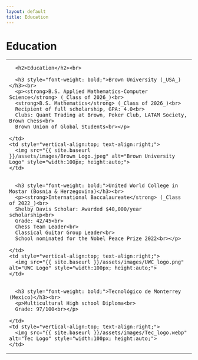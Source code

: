 ```yaml
---
layout: default
title: Education
---
```


# Education

<table style="width:100%;">
  <tr>
    <td style="vertical-align:top;">

      <h2>Education</h2><br> 

      <h3 style="font-weight: bold;">Brown University (_USA_)</h3><br> 
      <p><strong>B.S. Applied Mathematics-Computer Science</strong> (_Class of 2026_)<br>
      <strong>B.S. Mathematics</strong> (_Class of 2026_)<br>
      Recipient of full scholarship, GPA: 4.0<br>
      Clubs: Quant Trading at Brown, Poker Club, LATAM Society, Brown Chess<br>
      Brown Union of Global Students<br></p>

    </td>
    <td style="vertical-align:top; text-align:right;">
      <img src="{{ site.baseurl }}/assets/images/Brown_Logo.jpeg" alt="Brown University Logo" style="width:100px; height:auto;">
    </td>
  </tr>
  <tr>
    <td style="vertical-align:top;">
      
      <h3 style="font-weight: bold;">United World College in Mostar (Bosnia & Herzegovina)</h3><br> 
      <p><strong>International Baccalaureate</strong> (_Class of 2022_)<br>
      Shelby Davis Scholar: Awarded $40,000/year scholarship<br>
      Grade: 42/45<br>
      Chess Team Leader<br>
      Classical Guitar Group Leader<br>
      School nominated for the Nobel Peace Prize 2022<br></p>

    </td>
    <td style="vertical-align:top; text-align:right;">
      <img src="{{ site.baseurl }}/assets/images/UWC_logo.png" alt="UWC Logo" style="width:100px; height:auto;">
    </td>
  </tr>
  <tr>
    <td style="vertical-align:top;">
      
      <h3 style="font-weight: bold;">Tecnológico de Monterrey (Mexico)</h3><br> 
      <p>Multicultural High school Diploma<br>
      Grade: 97/100<br></p>

    </td>
    <td style="vertical-align:top; text-align:right;">
      <img src="{{ site.baseurl }}/assets/images/Tec_logo.webp" alt="Tec Logo" style="width:100px; height:auto;">
    </td>
  </tr>
</table>
